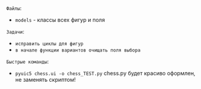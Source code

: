 `Файлы`:
- `models` - классы всех фигур и поля

`Задачи`:
- `исправить циклы для фигур`
- `в начале функции вариантов очищать поля выбора`

`Быстрые команды`:
- `pyuic5 chess.ui -o chess_TEST.py`
chess.py будет красиво оформлен, не заменять скриптом!
